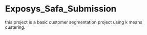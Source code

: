 # Exposys_Safa_Submission
this project is a basic customer segmentation project using k means custering.
